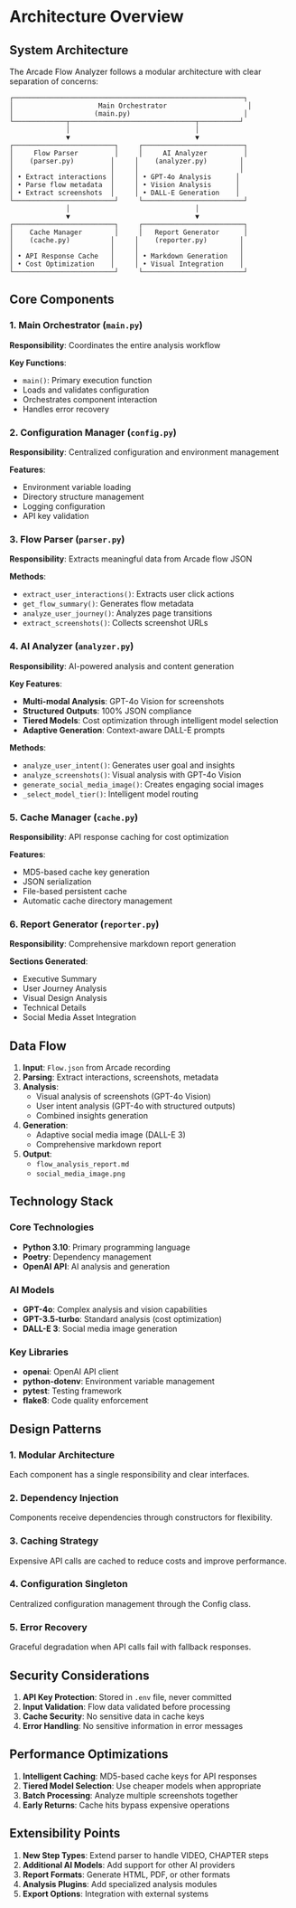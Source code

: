 # Architecture Overview

## System Architecture

The Arcade Flow Analyzer follows a modular architecture with clear separation of concerns:

```
┌─────────────────────────────────────────────────────────┐
│                     Main Orchestrator                    │
│                    (main.py)                            │
└─────────────┬───────────────────────────────┬──────────┘
              │                               │
              ▼                               ▼
┌─────────────────────────┐     ┌─────────────────────────┐
│     Flow Parser         │     │     AI Analyzer         │
│    (parser.py)         │     │    (analyzer.py)        │
│                        │     │                         │
│ • Extract interactions │     │ • GPT-4o Analysis      │
│ • Parse flow metadata  │     │ • Vision Analysis      │
│ • Extract screenshots  │     │ • DALL-E Generation    │
└─────────────────────────┘     └─────────────────────────┘
              │                               │
              ▼                               ▼
┌─────────────────────────┐     ┌─────────────────────────┐
│    Cache Manager        │     │   Report Generator      │
│    (cache.py)          │     │    (reporter.py)        │
│                        │     │                         │
│ • API Response Cache   │     │ • Markdown Generation   │
│ • Cost Optimization    │     │ • Visual Integration    │
└─────────────────────────┘     └─────────────────────────┘
```

## Core Components

### 1. Main Orchestrator (`main.py`)
**Responsibility**: Coordinates the entire analysis workflow

**Key Functions**:
- `main()`: Primary execution function
- Loads and validates configuration
- Orchestrates component interaction
- Handles error recovery

### 2. Configuration Manager (`config.py`)
**Responsibility**: Centralized configuration and environment management

**Features**:
- Environment variable loading
- Directory structure management
- Logging configuration
- API key validation

### 3. Flow Parser (`parser.py`)
**Responsibility**: Extracts meaningful data from Arcade flow JSON

**Methods**:
- `extract_user_interactions()`: Extracts user click actions
- `get_flow_summary()`: Generates flow metadata
- `analyze_user_journey()`: Analyzes page transitions
- `extract_screenshots()`: Collects screenshot URLs

### 4. AI Analyzer (`analyzer.py`)
**Responsibility**: AI-powered analysis and content generation

**Key Features**:
- **Multi-modal Analysis**: GPT-4o Vision for screenshots
- **Structured Outputs**: 100% JSON compliance
- **Tiered Models**: Cost optimization through intelligent model selection
- **Adaptive Generation**: Context-aware DALL-E prompts

**Methods**:
- `analyze_user_intent()`: Generates user goal and insights
- `analyze_screenshots()`: Visual analysis with GPT-4o Vision
- `generate_social_media_image()`: Creates engaging social images
- `_select_model_tier()`: Intelligent model routing

### 5. Cache Manager (`cache.py`)
**Responsibility**: API response caching for cost optimization

**Features**:
- MD5-based cache key generation
- JSON serialization
- File-based persistent cache
- Automatic cache directory management

### 6. Report Generator (`reporter.py`)
**Responsibility**: Comprehensive markdown report generation

**Sections Generated**:
- Executive Summary
- User Journey Analysis
- Visual Design Analysis
- Technical Details
- Social Media Asset Integration

## Data Flow

1. **Input**: `Flow.json` from Arcade recording
2. **Parsing**: Extract interactions, screenshots, metadata
3. **Analysis**:
   - Visual analysis of screenshots (GPT-4o Vision)
   - User intent analysis (GPT-4o with structured outputs)
   - Combined insights generation
4. **Generation**:
   - Adaptive social media image (DALL-E 3)
   - Comprehensive markdown report
5. **Output**:
   - `flow_analysis_report.md`
   - `social_media_image.png`

## Technology Stack

### Core Technologies
- **Python 3.10**: Primary programming language
- **Poetry**: Dependency management
- **OpenAI API**: AI analysis and generation

### AI Models
- **GPT-4o**: Complex analysis and vision capabilities
- **GPT-3.5-turbo**: Standard analysis (cost optimization)
- **DALL-E 3**: Social media image generation

### Key Libraries
- **openai**: OpenAI API client
- **python-dotenv**: Environment variable management
- **pytest**: Testing framework
- **flake8**: Code quality enforcement

## Design Patterns

### 1. Modular Architecture
Each component has a single responsibility and clear interfaces.

### 2. Dependency Injection
Components receive dependencies through constructors for flexibility.

### 3. Caching Strategy
Expensive API calls are cached to reduce costs and improve performance.

### 4. Configuration Singleton
Centralized configuration management through the Config class.

### 5. Error Recovery
Graceful degradation when API calls fail with fallback responses.

## Security Considerations

1. **API Key Protection**: Stored in `.env` file, never committed
2. **Input Validation**: Flow data validated before processing
3. **Cache Security**: No sensitive data in cache keys
4. **Error Handling**: No sensitive information in error messages

## Performance Optimizations

1. **Intelligent Caching**: MD5-based cache keys for API responses
2. **Tiered Model Selection**: Use cheaper models when appropriate
3. **Batch Processing**: Analyze multiple screenshots together
4. **Early Returns**: Cache hits bypass expensive operations

## Extensibility Points

1. **New Step Types**: Extend parser to handle VIDEO, CHAPTER steps
2. **Additional AI Models**: Add support for other AI providers
3. **Report Formats**: Generate HTML, PDF, or other formats
4. **Analysis Plugins**: Add specialized analysis modules
5. **Export Options**: Integration with external systems